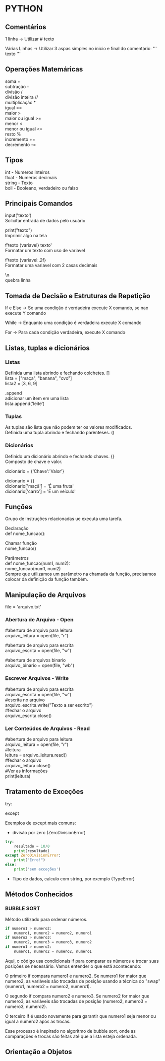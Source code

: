 # PYTHON

## Comentários

1 linha -> Utilizar # texto

Várias Linhas -> Utilizar 3 aspas simples no inicio e final do comentário: ''' texto '''

## Operações Matemáricas

soma +  
subtração -  
divisão /  
divisão inteira //  
multiplicação *  
igual ==  
maior >  
maior ou igual >=  
menor <  
menor ou igual <=  
resto %  
incremento +=  
decremento -=  

## Tipos

int - Numeros Inteiros  
float - Numeros decimais  
string - Texto  
boll - Booleano, verdadeiro ou falso  

## Principais Comandos

input('texto')  
Solicitar entrada de dados pelo usuário

print("texto")  
Imprimir algo na tela

f'texto {variavel} texto'   
Formatar um texto com uso de variavel

f'texto {variavel:.2f}   
Formatar uma variavel com 2 casas decimais

\n  
quebra linha

## Tomada de Decisão e Estruturas de Repetição

If e Else -> Se uma condição é verdadeira execute X comando, se nao execute Y comando

While -> Enquanto uma condição é verdadeira execute X comando

For -> Para cada condição verdadeira, execute X comando

## Listas, tuplas e dicionários

### Listas   
Definida uma lista abrindo e fechando colchetes. []  
lista = ["maça", "banana", "ovo"]  
lista2 = [3, 6, 9]

.append  
adicionar um item em uma lista  
lista.append('leite')

### Tuplas
As tuplas são lista que não podem ter os valores modificados.  
Definida uma tupla abrindo e fechando parênteses. () 

### Dicionários
Definido um dicionário abrindo e fechando chaves. {}  
Composto de chave e valor.

dicionário = {'Chave':'Valor'}
  
dicionario = {}  
dicionario['maçã'] = 'É uma fruta'  
dicionario['carro'] = 'É um veículo'  

## Funções
Grupo de instruções relacionadas ue executa uma tarefa.

Declaração  
def nome_funcao():

Chamar função  
nome_funcao()

Parâmetros  
def nome_funcao(num1, num2):  
nome_funcao(num1, num2)  
Sempre que utilizamos um parâmetro na chamada da função, precisamos colocar da definição da função também.

## Manipulação de Arquivos  

file = 'arquivo.txt'

### Abertura de Arquivo - Open  
#abertura de arquivo para leitura  
arquivo_leitura = open(file, "r") 

#abertura de arquivo para escrita  
arquivo_escrita = open(file, "w") 

#abertura de arquivos binario  
arquivo_binario = open(file, "wb") 

### Escrever Arquivos - Write

#abertura de arquivo para escrita  
arquivo_escrita = open(file, "w")  
#escrita no arquivo  
arquivo_escrita.write("Texto a ser escrito")  
#fechar o arquivo  
arquivo_escrita.close()

### Ler Conteúdos de Arquivos - Read

#abertura de arquivo para leitura  
arquivo_leitura = open(file, "r")  
#leitura  
leitura = arquivo_leitura.read()  
#fechar o arquivo  
arquivo_leitura.close()  
#Ver as informações  
print(leitura)

## Tratamento de Exceções

try:  

except

Exemplos de except mais comuns:  
- divisão por zero (ZeroDivisionError)
```python
try:  
    resultado = 10/0  
    print(resultado)  
except ZeroDivisionError:  
    print("Erro!") 
else:
    print('sem exceções') 
```

- Tipo de dados, calculo com string, por exemplo (TypeError)


## Métodos Conhecidos

### BUBBLE SORT   
Método utilizado para ordenar números.   

```python
if numero1 > numero2:  
    numero1, numero2 = numero2, numero1  
if numero2 > numero3:  
    numero2, numero3 = numero3, numero2  
if numero1 > numero2:  
    numero1, numero2 = numero2, numero1  
```

Aqui, o código usa condicionais if para comparar os números e trocar suas posições se necessário. Vamos entender o que está acontecendo:  

O primeiro if compara numero1 e numero2. Se numero1 for maior que numero2, as variáveis são trocadas de posição usando a técnica do "swap" (numero1, numero2 = numero2, numero1).  

O segundo if compara numero2 e numero3. Se numero2 for maior que numero3, as variáveis são trocadas de posição (numero2, numero3 = numero3, numero2).  

O terceiro if é usado novamente para garantir que numero1 seja menor ou igual a numero2 após as trocas.  

Esse processo é inspirado no algoritmo de bubble sort, onde as comparações e trocas são feitas até que a lista esteja ordenada.  

## Orientação a Objetos


